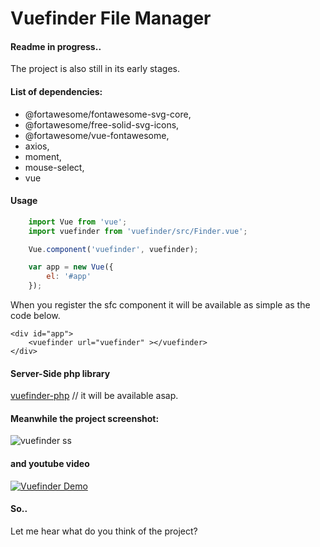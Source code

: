 # Vuefinder File Manager

#### Readme in progress..

The project is also still in its early stages. 

#### List of dependencies:

   - @fortawesome/fontawesome-svg-core,
   - @fortawesome/free-solid-svg-icons,
   - @fortawesome/vue-fontawesome,
   - axios,
   - moment,
   - mouse-select,
   - vue

#### Usage

````javascript
    import Vue from 'vue';
    import vuefinder from 'vuefinder/src/Finder.vue';

    Vue.component('vuefinder', vuefinder);

    var app = new Vue({
        el: '#app'
    });
````

When you register the sfc component it will be available as simple as the code below.

````vue
<div id="app">
    <vuefinder url="vuefinder" ></vuefinder>
</div>
````

#### Server-Side php library 

[vuefinder-php](https://github.com/n1crack/vuefinder-php) //  it will be available asap.

#### Meanwhile the project screenshot:

![vuefinder ss](ss/1.jpg)

#### and youtube video

[![Vuefinder Demo](https://img.youtube.com/vi/--Mq4nAZWuI/0.jpg)](https://www.youtube.com/watch?v=--Mq4nAZWuI)

#### So..
Let me hear what do you think of the project?
